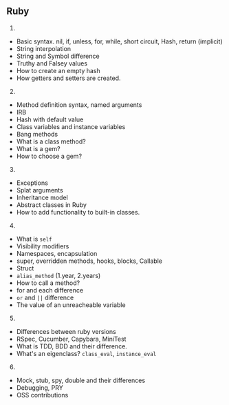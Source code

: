 ## Ruby

1.
* Basic syntax. nil, if, unless, for, while, short circuit, Hash, return (implicit)
* String interpolation
* String and Symbol difference
* Truthy and Falsey values
* How to create an empty hash
* How getters and setters are created.

2.
* Method definition syntax, named arguments
* IRB
* Hash with default value
* Class variables and instance variables
* Bang methods
* What is a class method?
* What is a gem?
* How to choose a gem?

3.
* Exceptions
* Splat arguments
* Inheritance model
* Abstract classes in Ruby
* How to add functionality to built-in classes.

4.
* What is `self`
* Visibility modifiers
* Namespaces, encapsulation
* super, overridden methods, hooks, blocks, Callable
* Struct
* `alias_method` (1.year, 2.years)
* How to call a method?
* for and each difference
* `or` and `||` difference
* The value of an unreacheable variable

5.
* Differences between ruby versions
* RSpec, Cucumber, Capybara, MiniTest
* What is TDD, BDD and their difference.
* What's an eigenclass? `class_eval`, `instance_eval`

6.
* Mock, stub, spy, double and their differences
* Debugging, PRY
* OSS contributions
